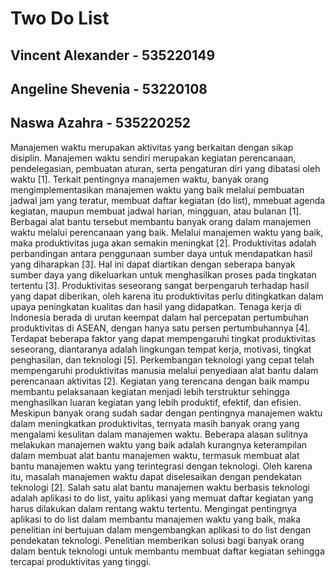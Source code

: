 # Two Do List
## Vincent Alexander - 535220149
## Angeline Shevenia - 53220108
## Naswa Azahra - 535220252

Manajemen waktu merupakan aktivitas yang berkaitan dengan sikap disiplin. Manajemen waktu sendiri merupakan kegiatan perencanaan, pendelegasian, pembuatan aturan, serta pengaturan diri yang dibatasi oleh waktu [1]. Terkait pentingnya manajemen waktu, banyak orang mengimplementasikan manajemen waktu yang baik melalui pembuatan jadwal jam yang teratur, membuat daftar kegiatan (do list), mmebuat agenda kegiatan, maupun membuat jadwal harian, mingguan, atau bulanan [1]. Berbagai alat bantu tersebut membantu banyak orang dalam manajemen waktu melalui perencanaan yang baik. Melalui manajemen waktu yang baik, maka produktivitas juga akan semakin meningkat [2]. 
Produktivitas adalah perbandingan antara penggunaan sumber daya untuk mendapatkan hasil yang diharapkan [3]. Hal ini dapat diartikan dengan seberapa banyak sumber daya yang dikeluarkan untuk menghasilkan proses pada tingkatan tertentu [3]. Produktivitas seseorang sangat berpengaruh terhadap hasil yang dapat diberikan, oleh karena itu produktivitas perlu ditingkatkan dalam upaya peningkatan kualitas dan hasil yang didapatkan. Tenaga kerja di Indonesia berada di urutan keempat dalam hal percepatan pertumbuhan produktivitas di ASEAN, dengan hanya satu persen pertumbuhannya [4]. Terdapat beberapa faktor yang dapat mempengaruhi tingkat produktivitas seseorang, diantaranya adalah lingkungan tempat kerja, motivasi, tingkat penghasilan, dan teknologi [5]. Perkembangan teknologi yang cepat telah mempengaruhi produktivitas manusia melalui penyediaan alat bantu dalam perencanaan aktivitas [2]. Kegiatan yang terencana dengan baik mampu membantu pelaksanaan kegiatan menjadi lebih terstruktur sehingga menghasilkan luaran kegiatan yang lebih produktif, efektif, dan efisien. 
Meskipun banyak orang sudah sadar dengan pentingnya manajemen waktu dalam meningkatkan produktivitas, ternyata masih banyak orang yang mengalami kesulitan dalam manajemen waktu. Beberapa alasan sulitnya melakukan manajemen waktu yang baik adalah kurangnya keterampilan dalam membuat alat bantu manajemen waktu, termasuk membuat alat bantu manajemen waktu yang terintegrasi dengan teknologi. Oleh karena itu, masalah manajemen waktu dapat diselesaikan dengan pendekatan teknologi [2]. Salah satu alat bantu manajemen waktu berbasis teknologi adalah aplikasi to do list, yaitu aplikasi yang memuat daftar kegiatan yang harus dilakukan dalam rentang waktu tertentu. Mengingat pentingnya aplikasi to do list dalam membantu manajemen waktu yang baik, maka penelitian ini bertujuan dalam mengembangkan aplikasi to do list dengan pendekatan teknologi. Penelitian memberikan solusi bagi banyak orang dalam bentuk teknologi untuk membantu membuat daftar kegiatan sehingga tercapai produktivitas yang tinggi.

